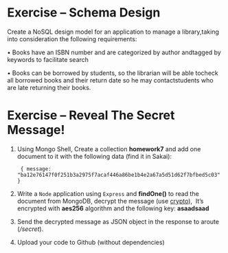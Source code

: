 # Exercise – Schema Design
Create a NoSQL design model for an application to manage a library,taking into consideration the following requirements:

• Books have an ISBN number and are categorized by author andtagged by keywords to facilitate search

• Books can be borrowed by students, so the librarian will be able tocheck all borrowed books and their return date so he may contactstudents who are late returning their books.

# Exercise – Reveal The Secret Message!
1. Using Mongo Shell, Create a collection **homework7** and add one document to it with the following data (find it in Sakai):
   		
		{ message: "ba12e76147f0f251b3a2975f7acaf446a86be1b4e2a67a5d51d62f7bfbed5c03" }
2. Write a `Node` application using `Express` and **findOne()** to read the document from MongoDB, decrypt the message (use [crypto](https://nodejs.org/api/crypto.html)),  It’s encrypted with **aes256** algorithm and the following key: **asaadsaad**
3. Send the decrypted message as JSON object in the response to aroute (_/secret_).
4. Upload your code to Github (without dependencies)